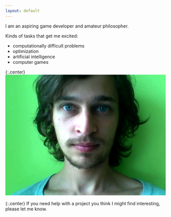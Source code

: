 ```yaml
---
layout: default
---
```


I am an aspiring game developer and amateur philosopher.

Kinds of tasks that get me excited:

* computationally difficult problems
* optimization
* artificial intelligence
* computer games

{:.center}
![My photo](/assets/face.jpg)

{:.center}
If you need help with a project you think I might find interesting,
please let me know.

